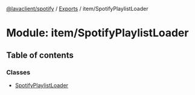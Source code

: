 [@lavaclient/spotify](../README.md) / [Exports](../modules.md) / item/SpotifyPlaylistLoader

# Module: item/SpotifyPlaylistLoader

## Table of contents

### Classes

- [SpotifyPlaylistLoader](../classes/item_spotifyplaylistloader.spotifyplaylistloader.md)
